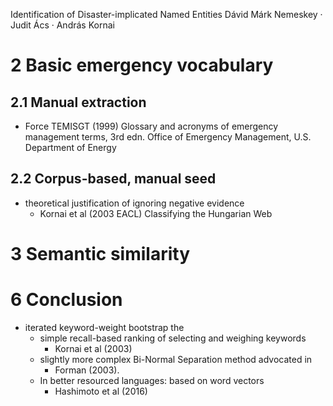 Identification of Disaster-implicated Named Entities
Dávid Márk Nemeskey · Judit Ács · András Kornai

# 2 Basic emergency vocabulary

## 2.1 Manual extraction

* Force TEMISGT (1999) Glossary and acronyms of emergency management terms,
  3rd edn. Office of Emergency Management, U.S.  Department of Energy

## 2.2 Corpus-based, manual seed

* theoretical justification of ignoring negative evidence
  * Kornai et al (2003 EACL) Classifying the Hungarian Web

# 3 Semantic similarity

# 6 Conclusion

* iterated keyword-weight bootstrap the
  * simple recall-based ranking of selecting and weighing keywords
    * Kornai et al (2003)
  * slightly more complex Bi-Normal Separation method advocated in
    * Forman (2003).
  * In better resourced languages: based on word vectors
    * Hashimoto et al (2016)
